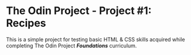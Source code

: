 # The Odin Project - Project #1: Recipes

This is a simple project for testing basic HTML & CSS skills acquired while completing The Odin Project ***Foundations*** curriculum.